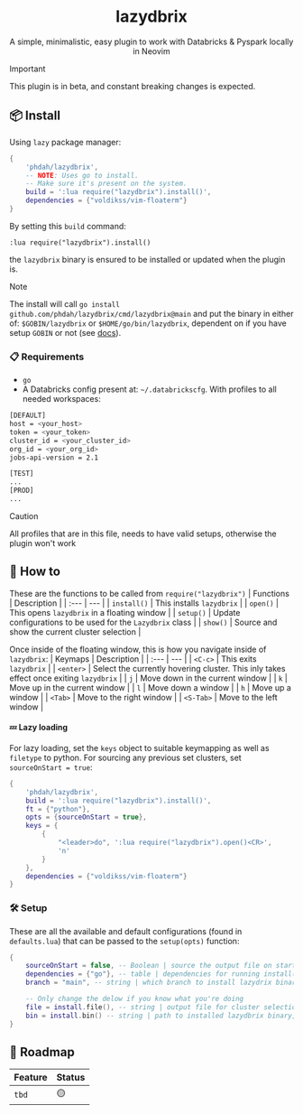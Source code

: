 <h1 align="center">
  lazydbrix
</h1>
<p align="center">
A simple, minimalistic, easy plugin to work with Databricks & Pyspark locally in Neovim
</p>

> [!IMPORTANT]
> This plugin is in beta, and constant breaking changes is expected.

## 📦 Install

Using `lazy` package manager:
```lua
{
    'phdah/lazydbrix',
    -- NOTE: Uses go to install.
    -- Make sure it's present on the system.
    build = ':lua require("lazydbrix").install()',
    dependencies = {"voldikss/vim-floaterm"}
}
```

By setting this `build` command:

```vim
:lua require("lazydbrix").install()
```

the `lazydbrix` binary is ensured to be installed or updated when the plugin is.

> [!NOTE]
> The install will call `go install github.com/phdah/lazydbrix/cmd/lazydbrix@main` and put the binary in either of: `$GOBIN/lazydbrix` or `$HOME/go/bin/lazydbrix`, dependent on if you have setup `GOBIN` or not (see [docs](https://pkg.go.dev/cmd/go#hdr-Environment_variables)).

### 📋 Requirements

- `go`
- A Databricks config present at: `~/.databrickscfg`. With profiles to all
  needed workspaces:

```bash
[DEFAULT]
host = <your_host>
token = <your_token>
cluster_id = <your_cluster_id>
org_id = <your_org_id>
jobs-api-version = 2.1

[TEST]
...
[PROD]
...
```

> [!CAUTION]
> All profiles that are in this file, needs to have valid setups, otherwise the plugin won't work

## 🚀 How to

These are the functions to be called from `require("lazydbrix")`
| Functions | Description |
| :--- | --- |
| `install()` | This installs `lazydbrix` |
| `open()` | This opens `lazydbrix` in a floating window |
| `setup()` | Update configurations to be used for the `Lazydbrix` class |
| `show()` | Source and show the current cluster selection |

Once inside of the floating window, this is how you navigate inside of `lazydbrix`:
| Keymaps | Description |
| :--- | --- |
| `<C-c>` | This exits `lazydbrix` |
| `<enter>` | Select the currently hovering cluster. This inly takes effect once exiting `lazydbrix` |
| `j` | Move down in  the current window |
| `k` | Move up in  the current window |
| `l` | Move down a window |
| `h` | Move up a window |
| `<Tab>` | Move to the right window |
| `<S-Tab>` | Move to the left window |

#### 💤 Lazy loading

For lazy loading, set the `keys` object to suitable keymapping as well as `filetype` to python. For sourcing any previous set clusters, set `sourceOnStart = true`:

```lua
{
    'phdah/lazydbrix',
    build = ':lua require("lazydbrix").install()',
    ft = {"python"},
    opts = {sourceOnStart = true},
    keys = {
        {
            "<leader>do", ':lua require("lazydbrix").open()<CR>',
            'n'
        }
    },
    dependencies = {"voldikss/vim-floaterm"}
}
```

### 🛠️ Setup

These are all the available and default configurations (found in `defaults.lua`) that can be passed to the `setup(opts)` function:
```lua
{
    sourceOnStart = false, -- Boolean | source the output file on startup
    dependencies = {"go"}, -- table | dependencies for running install()
    branch = "main", -- string | which branch to install lazydrix binary from, usefull for debuggin

    -- Only change the delow if you know what you're doing
    file = install.file(), -- string | output file for cluster selection, defaults to ~/.cache/nvim/lazydbrix/cluster_selection.nvim
    bin = install.bin() -- string | path to installed lazydbrix binary, defaults to ~/go/bin/lazydbrix (see install.bin() for more info)
}
```

## 📶 Roadmap

| Feature | Status |
| ------- | ------ |
| `tbd`   | 🟡     |
